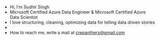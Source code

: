 - Hi, I’m Sudhir Singh
- Microsoft Certified Azure Data Engineer & Microsoft Certified Azure Data Scientist
- I love structuring, cleaning, optimizing data for telling data driven stories
- 
- How to reach me, write a mail at crepantherx@gmail.com

<!---
crepantherx/crepantherx is a ✨ special ✨ repository because its `README.md` (this file) appears on your GitHub profile.
You can click the Preview link to take a look at your changes.
--->
